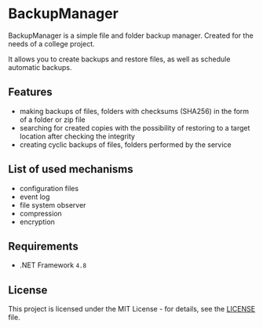 # BackupManager

BackupManager is a simple file and folder backup manager. Created for the needs of a college project.

It allows you to create backups and restore files, as well as schedule automatic backups.

## Features

- making backups of files, folders with checksums (SHA256) in the form of a folder or zip file
- searching for created copies with the possibility of restoring to a target location after checking the integrity
- creating cyclic backups of files, folders performed by the service

## List of used mechanisms

- configuration files
- event log
- file system observer
- compression
- encryption

## Requirements

- .NET Framework ``4.8``

## License

This project is licensed under the MIT License - for details, see the [LICENSE](LICENSE) file.
